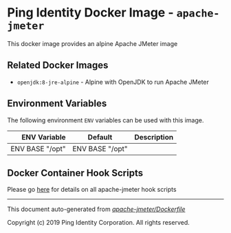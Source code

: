 
# Ping Identity Docker Image - `apache-jmeter`

This docker image provides an alpine Apache JMeter image

## Related Docker Images
- `openjdk:8-jre-alpine` - Alpine with OpenJDK to run Apache JMeter

## Environment Variables
The following environment `ENV` variables can be used with 
this image. 

| ENV Variable  | Default     | Description
| ------------: | ----------- | ---------------------------------
| ENV BASE "/opt"  | ENV BASE "/opt"  | 
## Docker Container Hook Scripts
Please go [here](hooks/README.md) for details on all apache-jmeter hook scripts

---
This document auto-generated from _[apache-jmeter/Dockerfile](https://github.com/pingidentity/pingidentity-docker-builds/blob/master/apache-jmeter/Dockerfile)_

Copyright (c)  2019 Ping Identity Corporation. All rights reserved.
